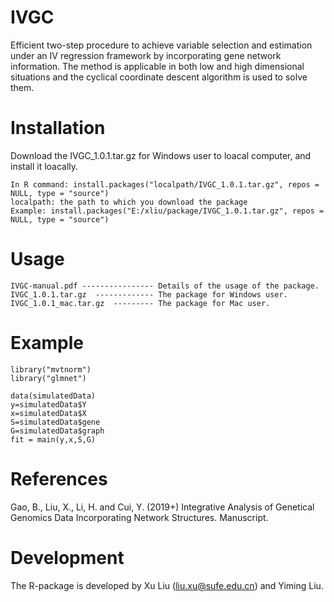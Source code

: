 # IVGC
Efficient two-step procedure to achieve variable selection and estimation under an IV regression framework by incorporating gene network information. The method is applicable in both low and high dimensional situations and the cyclical coordinate descent algorithm is used to solve them.
# Installation
Download the IVGC_1.0.1.tar.gz for Windows user to loacal computer, and install it loacally.

    In R command: install.packages("localpath/IVGC_1.0.1.tar.gz", repos = NULL, type = "source")
    localpath: the path to which you download the package 
    Example: install.packages("E:/xliu/package/IVGC_1.0.1.tar.gz", repos = NULL, type = "source")

# Usage

    IVGC-manual.pdf ---------------- Details of the usage of the package.
    IVGC_1.0.1.tar.gz  ------------- The package for Windows user.
    IVGC_1.0.1_mac.tar.gz  --------- The package for Mac user.
# Example
    library("mvtnorm")
    library("glmnet")

    data(simulatedData)
    y=simulatedData$Y
    x=simulatedData$X   
    S=simulatedData$gene
    G=simulatedData$graph
    fit = main(y,x,S,G)
 
 # References
Gao, B., Liu, X., Li, H. and Cui, Y. (2019+) Integrative Analysis of Genetical Genomics Data Incorporating Network Structures. Manuscript.

# Development
The R-package is developed by Xu Liu (liu.xu@sufe.edu.cn) and Yiming Liu.
